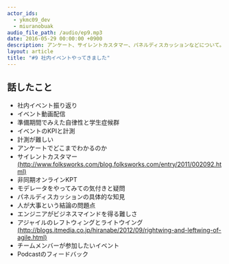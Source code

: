 ```yaml
---
actor_ids:
  - ykmc09_dev
  - miuranobuak
audio_file_path: /audio/ep9.mp3
date: 2016-05-29 00:00:00 +0900
description: アンケート、サイレントカスタマー、パネルディスカッションなどについて。
layout: article
title: "#9 社内イベントやってきました"
---
```


## 話したこと
- 社内イベント振り返り
- イベント動画配信
- 準備期間でみえた自律性と学生症候群
- イベントのKPIと計測
- 計測が難しい
- アンケートでどこまでわかるのか
- サイレントカスタマー[(http://www.folksworks.com/blog.folksworks.com/entry/2011/002092.html)](http://www.folksworks.com/blog.folksworks.com/entry/2011/002092.html)
- 非同期オンラインKPT
- モデレータをやってみての気付きと疑問
- パネルディスカッションの具体的な知見
- 人が大事という結論の問題点
- エンジニアがビジネスマインドを得る難しさ
- アジャイルのレフトウィングとライトウイング[(http://blogs.itmedia.co.jp/hiranabe/2012/09/rightwing-and-leftwing-of-agile.html)](http://blogs.itmedia.co.jp/hiranabe/2012/09/rightwing-and-leftwing-of-agile.html)
- チームメンバーが参加したいイベント
- Podcastのフィードバック